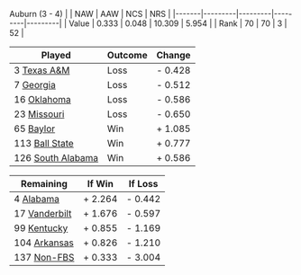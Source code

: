 Auburn (3 - 4)
|       |   NAW   |   AAW   |   NCS   |   NRS   |
|-------|---------|---------|---------|---------|
| Value |   0.333 |   0.048 |  10.309 |   5.954 |
| Rank  |      70 |      70 |       3 |      52 |

| Played                    | Outcome    |  Change  |
|---------------------------|------------|----------|
|   3 [Texas A&M             ](TexasAM.md)| Loss       | -  0.428 |
|   7 [Georgia               ](Georgia.md)| Loss       | -  0.512 |
|  16 [Oklahoma              ](Oklahoma.md)| Loss       | -  0.586 |
|  23 [Missouri              ](Missouri.md)| Loss       | -  0.650 |
|  65 [Baylor                ](Baylor.md)| Win        | +  1.085 |
| 113 [Ball State            ](BallState.md)| Win        | +  0.777 |
| 126 [South Alabama         ](SouthAlabama.md)| Win        | +  0.586 |

| Remaining                 |  If Win  |  If Loss |
|---------------------------|----------|----------|
|   4 [Alabama               ](Alabama.md)| +  2.264 | -  0.442 |
|  17 [Vanderbilt            ](Vanderbilt.md)| +  1.676 | -  0.597 |
|  99 [Kentucky              ](Kentucky.md)| +  0.855 | -  1.169 |
| 104 [Arkansas              ](Arkansas.md)| +  0.826 | -  1.210 |
| 137 [Non-FBS               ](NonFBS.md)| +  0.333 | -  3.004 |

